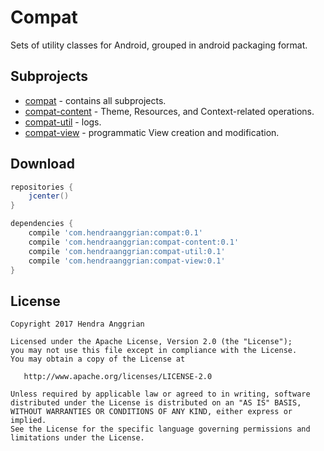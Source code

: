 Compat
======
Sets of utility classes for Android, grouped in android packaging format.

Subprojects
-----------
 * [compat] - contains all subprojects.
 * [compat-content] - Theme, Resources, and Context-related operations.
 * [compat-util] - logs.
 * [compat-view] - programmatic View creation and modification.

Download
--------
```gradle
repositories {
    jcenter()
}

dependencies {
    compile 'com.hendraanggrian:compat:0.1'
    compile 'com.hendraanggrian:compat-content:0.1'
    compile 'com.hendraanggrian:compat-util:0.1'
    compile 'com.hendraanggrian:compat-view:0.1'
}
```

License
-------
    Copyright 2017 Hendra Anggrian

    Licensed under the Apache License, Version 2.0 (the "License");
    you may not use this file except in compliance with the License.
    You may obtain a copy of the License at

       http://www.apache.org/licenses/LICENSE-2.0

    Unless required by applicable law or agreed to in writing, software
    distributed under the License is distributed on an "AS IS" BASIS,
    WITHOUT WARRANTIES OR CONDITIONS OF ANY KIND, either express or implied.
    See the License for the specific language governing permissions and
    limitations under the License.
    
[compat]: https://github.com/HendraAnggrian/compat/tree/master/compat
[compat-content]: https://github.com/HendraAnggrian/compat/tree/master/compat-content
[compat-util]: https://github.com/HendraAnggrian/compat/tree/master/compat-util
[compat-view]: https://github.com/HendraAnggrian/compat/tree/master/compat-view
